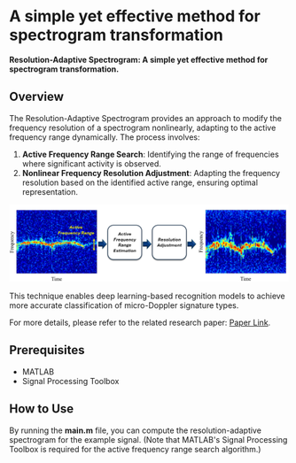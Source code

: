 # A simple yet effective method for spectrogram transformation

**Resolution-Adaptive Spectrogram: A simple yet effective method for spectrogram transformation.**

## Overview

The Resolution-Adaptive Spectrogram provides an approach to modify the frequency resolution of a spectrogram nonlinearly, adapting to the active frequency range dynamically. The process involves:

1. **Active Frequency Range Search**: Identifying the range of frequencies where significant activity is observed.
2. **Nonlinear Frequency Resolution Adjustment**: Adapting the frequency resolution based on the identified active range, ensuring optimal representation.

![Resolution-Adaptive Spectrogram](introduction.png)

This technique enables deep learning-based recognition models to achieve more accurate classification of micro-Doppler signature types.

For more details, please refer to the related research paper: [Paper Link](#).

## Prerequisites

- MATLAB
- Signal Processing Toolbox

## How to Use

By running the **main.m** file, you can compute the resolution-adaptive spectrogram for the example signal.
(Note that MATLAB's Signal Processing Toolbox is required for the active frequency range search algorithm.)
